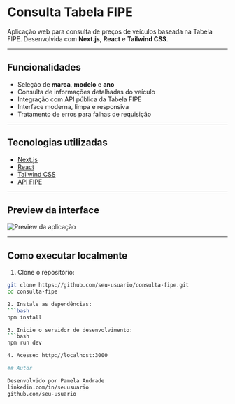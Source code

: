 # Consulta Tabela FIPE

Aplicação web para consulta de preços de veículos baseada na Tabela FIPE. Desenvolvida com **Next.js**, **React** e **Tailwind CSS**.

---

## Funcionalidades

- Seleção de **marca**, **modelo** e **ano**
- Consulta de informações detalhadas do veículo
- Integração com API pública da Tabela FIPE
- Interface moderna, limpa e responsiva
- Tratamento de erros para falhas de requisição

---

## Tecnologias utilizadas

- [Next.js](https://nextjs.org/)
- [React](https://react.dev/)
- [Tailwind CSS](https://tailwindcss.com/)
- [API FIPE](https://deividfortuna.github.io/fipe/)

---

## Preview da interface

![Preview da aplicação](https://via.placeholder.com/800x400.png?text=Consulta+FIPE+Preview)

---

## Como executar localmente

1. Clone o repositório:

```bash
git clone https://github.com/seu-usuario/consulta-fipe.git
cd consulta-fipe

2. Instale as dependências:
```bash
npm install

3. Inicie o servidor de desenvolvimento:
```bash
npm run dev

4. Acesse: http://localhost:3000

## Autor

Desenvolvido por Pamela Andrade
linkedin.com/in/seuusuario
github.com/seu-usuario